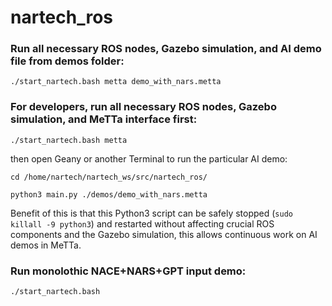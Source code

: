 # nartech_ros

### Run all necessary ROS nodes, Gazebo simulation, and AI demo file from demos folder:

```./start_nartech.bash metta demo_with_nars.metta```

### For developers, run all necessary ROS nodes, Gazebo simulation, and MeTTa interface first:

```./start_nartech.bash metta```

then open Geany or another Terminal to run the particular AI demo:

```cd /home/nartech/nartech_ws/src/nartech_ros/```

```python3 main.py ./demos/demo_with_nars.metta```

Benefit of this is that this Python3 script can be safely stopped (```sudo killall -9 python3```) and restarted without affecting crucial ROS components and the Gazebo simulation,
this allows continuous work on AI demos in MeTTa.

### Run monolothic NACE+NARS+GPT input demo:

```./start_nartech.bash```
